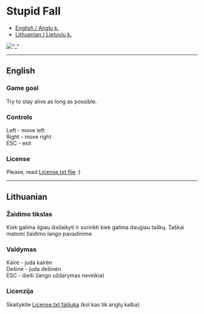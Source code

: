 # Stupid Fall

 * [English / Anglų k.](#English)
 * [Lithuanian / Lietuvių k.](#Lithuanian)

![^_^](https://raw.github.com/MekDrop/StupidFall/master/screenshot.png)

---

## English
### Game goal
  Try to stay alive as long as possible.
### Controls
  Left - move left<br />
  Right - move right<br />
  ESC - exit 
### License
  Please, read [License.txt file](https://github.com/MekDrop/StupidFall/blob/master/License.txt) :)
  
---

## Lithuanian
### Žaidimo tikslas
Kiek galima ilgiau išsilaikyti ir surinkti kiek galima daugiau taškų.
Taškai matomi žaidimo lango pavadinime.
### Valdymas
  Kairė - juda kairėn<br />
  Dešinė - juda dešinėn<br />
  ESC - išeiti (lango uždarymas neveikia)
### Licenzija
  Skaitykite [License.txt failiuką](https://github.com/MekDrop/StupidFall/blob/master/License.txt) (kol kas tik anglų kalba)
